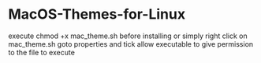 # MacOS-Themes-for-Linux

execute chmod +x mac_theme.sh before installing or simply right click on mac_theme.sh goto properties and tick allow executable to give permission to the file to execute
